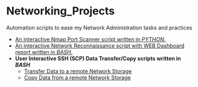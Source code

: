 # Networking_Projects

Automation scripts to ease my Network Administration tasks and practices

- <a href="https://github.com/Tolero2/Networking_Projects/blob/main/PortScanner.py"> An interactive Nmap Port Scanner script written in *PYTHON*.</a>
- <a href="https://github.com/Tolero2/Networking_Projects/blob/main/nmapReconnReport.sh">An interactive Network Reconnaissance script with WEB Dashboard report written in *BASH*.</a>
- **User Interactive SSH (SCP) Data Transfer/Copy scripts written in *BASH*** 
    - <a href="https://github.com/Tolero2/Networking_Projects/blob/main/nmapLogsRemoteTransfer.sh">Transfer Data to a remote Network Storage</a>
    - <a href="https://github.com/Tolero2/Networking_Projects/blob/main/nmapLogsRemoteCopy.sh">Copy Data from a remote Network Storage</a>



